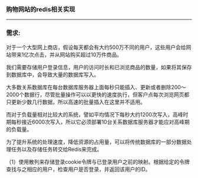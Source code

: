### 购物网站的redis相关实现
----------
### 需求: ###

对于一个大型网上商店，假设每天都会有大约500万不同的用户，这些用户会给网站带来1亿次点击，并从网站购买超过10万件商品。

我们需要存储用户登录信息，用户的访问时长和已浏览商品的数量，如果将其保存到数据库中，会导致大量的数据库写入。

大多数关系数据库在每台数据库服务器上面每秒只能插入、更新或者删除200～2000个数据行，尽管批量操作可以以更快的速度执行，但客户点每次浏览网页都只更新少数几行数据，所以高速的批量插入在这里并不适用。

而对于负载量相对比较大的系统，譬如平均情况下每秒大约1200次写入，高峰时期每秒接近6000次写入，所以它必须部署10台关系数据库服务器才能应对高峰期的负载量。

为了提升系统的处理速度，降低资源的占用量，可以将传统数据库的一部分数据处理任务以及存储任务转交给Redis来完成。

（1）使用散列来存储登录cookie令牌与已登录用户之前的映射。根据给定的令牌查找与之相应的用户，检查用户是否登录，并返回该用户的ID。